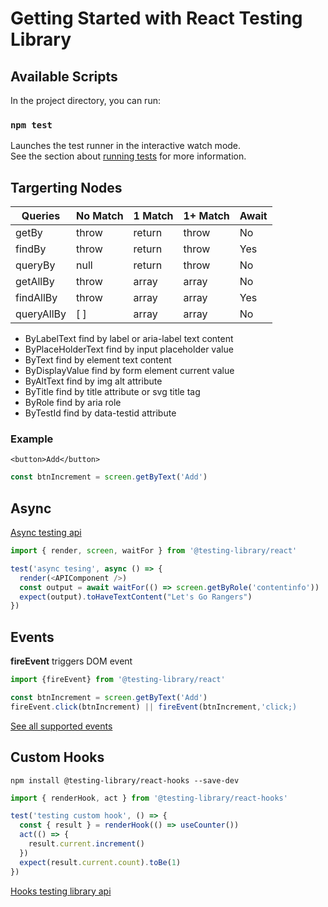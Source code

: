 # Getting Started with React Testing Library

## Available Scripts

In the project directory, you can run:

### `npm test`

Launches the test runner in the interactive watch mode.\
See the section about [running tests](https://facebook.github.io/create-react-app/docs/running-tests) for more information.

## Targerting Nodes

|Queries | No Match | 1 Match | 1+ Match | Await |
|--------|----------|---------|----------|-------|
|getBy|throw|return|throw|No
|findBy|throw|return|throw|Yes
|queryBy|null|return|throw|No
|getAllBy|throw|array|array|No
|findAllBy|throw|array|array|Yes
|queryAllBy|[ ]|array|array|No

* ByLabelText find by label or aria-label text content
* ByPlaceHolderText find by input placeholder value
* ByText find by element text content
* ByDisplayValue find by form element current value
* ByAltText find by img alt attribute
* ByTitle find by title attribute or svg title tag
* ByRole find by aria role
* ByTestId find by data-testid attribute

### Example

```<button>Add</button>```

```javascript
const btnIncrement = screen.getByText('Add')
```

## Async

[Async testing api](https://testing-library.com/docs/dom-testing-library/api-async/)

```javascript
import { render, screen, waitFor } from '@testing-library/react'

test('async tesing', async () => {
  render(<APIComponent />)
  const output = await waitFor(() => screen.getByRole('contentinfo'))
  expect(output).toHaveTextContent("Let's Go Rangers")
})
```

## Events

**fireEvent** triggers DOM event

```javascript
import {fireEvent} from '@testing-library/react'

const btnIncrement = screen.getByText('Add')
fireEvent.click(btnIncrement) || fireEvent(btnIncrement,'click;)
```

[See all supported events](https://github.com/testing-library/dom-testing-library/blob/main/src/event-map.js)

## Custom Hooks

`npm install @testing-library/react-hooks --save-dev`

```javascript
import { renderHook, act } from '@testing-library/react-hooks'

test('testing custom hook', () => {
  const { result } = renderHook(() => useCounter())
  act(() => {
    result.current.increment()
  })
  expect(result.current.count).toBe(1)
})
```

[Hooks testing library api](https://react-hooks-testing-library.com/)

